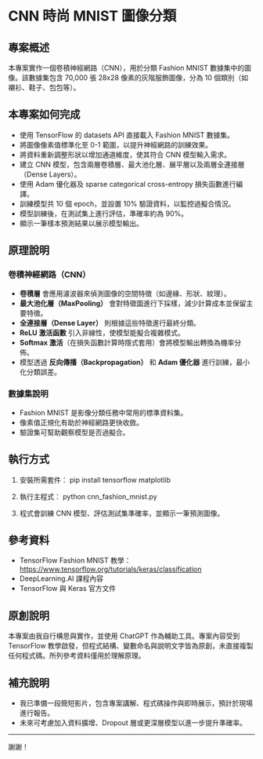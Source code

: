 # CNN 時尚 MNIST 圖像分類

## 專案概述

本專案實作一個卷積神經網路（CNN），用於分類 Fashion MNIST 數據集中的圖像。該數據集包含 70,000 張 28x28 像素的灰階服飾圖像，分為 10 個類別（如襯衫、鞋子、包包等）。

## 本專案如何完成

- 使用 TensorFlow 的 datasets API 直接載入 Fashion MNIST 數據集。
- 將圖像像素值標準化至 0-1 範圍，以提升神經網路的訓練效果。
- 將資料重新調整形狀以增加通道維度，使其符合 CNN 模型輸入需求。
- 建立 CNN 模型，包含兩層卷積層、最大池化層、展平層以及兩層全連接層（Dense Layers）。
- 使用 Adam 優化器及 sparse categorical cross-entropy 損失函數進行編譯。
- 訓練模型共 10 個 epoch，並設置 10% 驗證資料，以監控過擬合情況。
- 模型訓練後，在測試集上進行評估，準確率約為 90%。
- 顯示一筆樣本預測結果以展示模型輸出。

## 原理說明

### 卷積神經網路（CNN）

- **卷積層** 會應用濾波器來偵測圖像的空間特徵（如邊緣、形狀、紋理）。
- **最大池化層（MaxPooling）** 會對特徵圖進行下採樣，減少計算成本並保留主要特徵。
- **全連接層（Dense Layer）** 則根據這些特徵進行最終分類。
- **ReLU 激活函數** 引入非線性，使模型能擬合複雜模式。
- **Softmax 激活**（在損失函數計算時隱式套用）會將模型輸出轉換為機率分佈。
- 模型透過 **反向傳播（Backpropagation）** 和 **Adam 優化器** 進行訓練，最小化分類誤差。

### 數據集說明

- Fashion MNIST 是影像分類任務中常用的標準資料集。
- 像素值正規化有助於神經網路更快收斂。
- 驗證集可幫助觀察模型是否過擬合。

## 執行方式

1. 安裝所需套件：
pip install tensorflow matplotlib

2. 執行主程式：
python cnn_fashion_mnist.py
3. 程式會訓練 CNN 模型、評估測試集準確率，並顯示一筆預測圖像。

## 參考資料

- TensorFlow Fashion MNIST 教學：https://www.tensorflow.org/tutorials/keras/classification  
- DeepLearning.AI 課程內容  
- TensorFlow 與 Keras 官方文件  

## 原創說明

本專案由我自行構思與實作，並使用 ChatGPT 作為輔助工具。專案內容受到 TensorFlow 教學啟發，但程式結構、變數命名與說明文字皆為原創，未直接複製任何程式碼。所列參考資料僅用於理解原理。

## 補充說明

- 我已準備一段簡短影片，包含專案講解、程式碼操作與即時展示，預計於現場進行報告。
- 未來可考慮加入資料擴增、Dropout 層或更深層模型以進一步提升準確率。

---

謝謝！